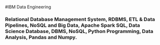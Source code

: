 #IBM Data Engineering

### Relational Database Management System, RDBMS, ETL & Data Pipelines, NoSQL and Big Data, Apache Spark SQL, Data Science Database, DBMS, NoSQL, Python Programming, Data Analysis, Pandas and Numpy.
